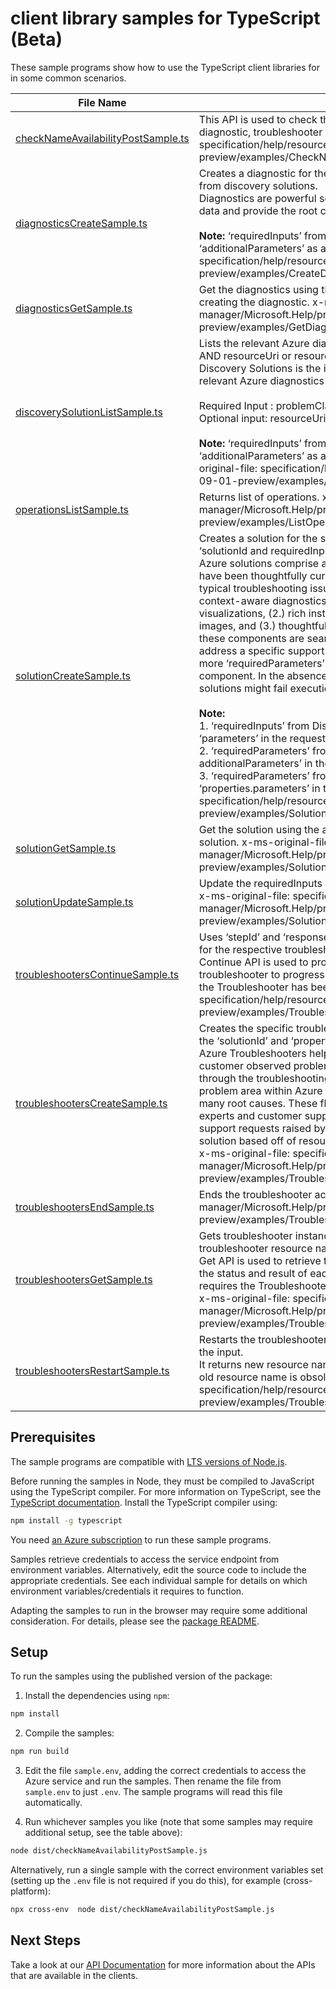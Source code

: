 # client library samples for TypeScript (Beta)

These sample programs show how to use the TypeScript client libraries for in some common scenarios.

| **File Name**                                                         | **Description**                                                                                                                                                                                                                                                                                                                                                                                                                                                                                                                                                                                                                                                                                                                                                                                                                                                                                                                                                                                                                                                                                                                                                                                                                                                                                                                                                                                                                                                                                                                                                                                        |
| --------------------------------------------------------------------- | ------------------------------------------------------------------------------------------------------------------------------------------------------------------------------------------------------------------------------------------------------------------------------------------------------------------------------------------------------------------------------------------------------------------------------------------------------------------------------------------------------------------------------------------------------------------------------------------------------------------------------------------------------------------------------------------------------------------------------------------------------------------------------------------------------------------------------------------------------------------------------------------------------------------------------------------------------------------------------------------------------------------------------------------------------------------------------------------------------------------------------------------------------------------------------------------------------------------------------------------------------------------------------------------------------------------------------------------------------------------------------------------------------------------------------------------------------------------------------------------------------------------------------------------------------------------------------------------------------ |
| [checkNameAvailabilityPostSample.ts][checknameavailabilitypostsample] | This API is used to check the uniqueness of a resource name used for a diagnostic, troubleshooter or solutions x-ms-original-file: specification/help/resource-manager/Microsoft.Help/preview/2023-09-01-preview/examples/CheckNameAvailabilityForDiagnosticWhenNameIsAvailable.json                                                                                                                                                                                                                                                                                                                                                                                                                                                                                                                                                                                                                                                                                                                                                                                                                                                                                                                                                                                                                                                                                                                                                                                                                                                                                                                   |
| [diagnosticsCreateSample.ts][diagnosticscreatesample]                 | Creates a diagnostic for the specific resource using solutionId and requiredInputs\* from discovery solutions. <br/>Diagnostics are powerful solutions that access product resources or other relevant data and provide the root cause of the issue and the steps to address the issue.<br/><br/> <b>Note: </b> ‘requiredInputs’ from Discovery solutions response must be passed via ‘additionalParameters’ as an input to Diagnostics API. x-ms-original-file: specification/help/resource-manager/Microsoft.Help/preview/2023-09-01-preview/examples/CreateDiagnosticForKeyVaultResource.json                                                                                                                                                                                                                                                                                                                                                                                                                                                                                                                                                                                                                                                                                                                                                                                                                                                                                                                                                                                                       |
| [diagnosticsGetSample.ts][diagnosticsgetsample]                       | Get the diagnostics using the 'diagnosticsResourceName' you chose while creating the diagnostic. x-ms-original-file: specification/help/resource-manager/Microsoft.Help/preview/2023-09-01-preview/examples/GetDiagnosticForKeyVaultResource.json                                                                                                                                                                                                                                                                                                                                                                                                                                                                                                                                                                                                                                                                                                                                                                                                                                                                                                                                                                                                                                                                                                                                                                                                                                                                                                                                                      |
| [discoverySolutionListSample.ts][discoverysolutionlistsample]         | Lists the relevant Azure diagnostics and solutions using [problemClassification API](https://learn.microsoft.com/rest/api/support/problem-classifications/list?tabs=HTTP)) AND resourceUri or resourceType.<br/> Discovery Solutions is the initial entry point within Help API, which identifies relevant Azure diagnostics and solutions. <br/><br/> Required Input : problemClassificationId (Use the [problemClassification API](https://learn.microsoft.com/rest/api/support/problem-classifications/list?tabs=HTTP)) <br/>Optional input: resourceUri OR resource Type <br/><br/> <b>Note: </b> ‘requiredInputs’ from Discovery solutions response must be passed via ‘additionalParameters’ as an input to Diagnostics and Solutions API. x-ms-original-file: specification/help/resource-manager/Microsoft.Help/preview/2023-09-01-preview/examples/ListDiscoverySolutionsAtResourceScope.json                                                                                                                                                                                                                                                                                                                                                                                                                                                                                                                                                                                                                                                                                                 |
| [operationsListSample.ts][operationslistsample]                       | Returns list of operations. x-ms-original-file: specification/help/resource-manager/Microsoft.Help/preview/2023-09-01-preview/examples/ListOperations.json                                                                                                                                                                                                                                                                                                                                                                                                                                                                                                                                                                                                                                                                                                                                                                                                                                                                                                                                                                                                                                                                                                                                                                                                                                                                                                                                                                                                                                             |
| [solutionCreateSample.ts][solutioncreatesample]                       | Creates a solution for the specific Azure resource or subscription using the inputs ‘solutionId and requiredInputs’ from discovery solutions. <br/> Azure solutions comprise a comprehensive library of self-help resources that have been thoughtfully curated by Azure engineers to aid customers in resolving typical troubleshooting issues. These solutions encompass (1.) dynamic and context-aware diagnostics, guided troubleshooting wizards, and data visualizations, (2.) rich instructional video tutorials and illustrative diagrams and images, and (3.) thoughtfully assembled textual troubleshooting instructions. All these components are seamlessly converged into unified solutions tailored to address a specific support problem area. Each solution type may require one or more ‘requiredParameters’ that are required to execute the individual solution component. In the absence of the ‘requiredParameters’ it is likely that some of the solutions might fail execution, and you might see an empty response. <br/><br/> <b>Note:</b> <br/>1. ‘requiredInputs’ from Discovery solutions response must be passed via ‘parameters’ in the request body of Solutions API. <br/>2. ‘requiredParameters’ from the Solutions response is the same as ‘ additionalParameters’ in the request for diagnostics <br/>3. ‘requiredParameters’ from the Solutions response is the same as ‘properties.parameters’ in the request for Troubleshooters x-ms-original-file: specification/help/resource-manager/Microsoft.Help/preview/2023-09-01-preview/examples/Solution_Create.json |
| [solutionGetSample.ts][solutiongetsample]                             | Get the solution using the applicable solutionResourceName while creating the solution. x-ms-original-file: specification/help/resource-manager/Microsoft.Help/preview/2023-09-01-preview/examples/Solution_Get.json                                                                                                                                                                                                                                                                                                                                                                                                                                                                                                                                                                                                                                                                                                                                                                                                                                                                                                                                                                                                                                                                                                                                                                                                                                                                                                                                                                                   |
| [solutionUpdateSample.ts][solutionupdatesample]                       | Update the requiredInputs or additional information needed to execute the solution x-ms-original-file: specification/help/resource-manager/Microsoft.Help/preview/2023-09-01-preview/examples/Solution_Update.json                                                                                                                                                                                                                                                                                                                                                                                                                                                                                                                                                                                                                                                                                                                                                                                                                                                                                                                                                                                                                                                                                                                                                                                                                                                                                                                                                                                     |
| [troubleshootersContinueSample.ts][troubleshooterscontinuesample]     | Uses ‘stepId’ and ‘responses’ as the trigger to continue the troubleshooting steps for the respective troubleshooter resource name. <br/>Continue API is used to provide inputs that are required for the specific troubleshooter to progress into the next step in the process. This API is used after the Troubleshooter has been created using the Create API. x-ms-original-file: specification/help/resource-manager/Microsoft.Help/preview/2023-09-01-preview/examples/Troubleshooter_Continue.json                                                                                                                                                                                                                                                                                                                                                                                                                                                                                                                                                                                                                                                                                                                                                                                                                                                                                                                                                                                                                                                                                              |
| [troubleshootersCreateSample.ts][troubleshooterscreatesample]         | Creates the specific troubleshooter action under a resource or subscription using the ‘solutionId’ and ‘properties.parameters’ as the trigger. <br/> Azure Troubleshooters help with hard to classify issues, reducing the gap between customer observed problems and solutions by guiding the user effortlessly through the troubleshooting process. Each Troubleshooter flow represents a problem area within Azure and has a complex tree-like structure that addresses many root causes. These flows are prepared with the help of Subject Matter experts and customer support engineers by carefully considering previous support requests raised by customers. Troubleshooters terminate at a well curated solution based off of resource backend signals and customer manual selections. x-ms-original-file: specification/help/resource-manager/Microsoft.Help/preview/2023-09-01-preview/examples/Troubleshooter_Create.json                                                                                                                                                                                                                                                                                                                                                                                                                                                                                                                                                                                                                                                                  |
| [troubleshootersEndSample.ts][troubleshootersendsample]               | Ends the troubleshooter action x-ms-original-file: specification/help/resource-manager/Microsoft.Help/preview/2023-09-01-preview/examples/Troubleshooter_End.json                                                                                                                                                                                                                                                                                                                                                                                                                                                                                                                                                                                                                                                                                                                                                                                                                                                                                                                                                                                                                                                                                                                                                                                                                                                                                                                                                                                                                                      |
| [troubleshootersGetSample.ts][troubleshootersgetsample]               | Gets troubleshooter instance result which includes the step status/result of the troubleshooter resource name that is being executed.<br/> Get API is used to retrieve the result of a Troubleshooter instance, which includes the status and result of each step in the Troubleshooter workflow. This API requires the Troubleshooter resource name that was created using the Create API. x-ms-original-file: specification/help/resource-manager/Microsoft.Help/preview/2023-09-01-preview/examples/Troubleshooter_Get.json                                                                                                                                                                                                                                                                                                                                                                                                                                                                                                                                                                                                                                                                                                                                                                                                                                                                                                                                                                                                                                                                         |
| [troubleshootersRestartSample.ts][troubleshootersrestartsample]       | Restarts the troubleshooter API using applicable troubleshooter resource name as the input.<br/> It returns new resource name which should be used in subsequent request. The old resource name is obsolete after this API is invoked. x-ms-original-file: specification/help/resource-manager/Microsoft.Help/preview/2023-09-01-preview/examples/Troubleshooter_Restart.json                                                                                                                                                                                                                                                                                                                                                                                                                                                                                                                                                                                                                                                                                                                                                                                                                                                                                                                                                                                                                                                                                                                                                                                                                          |

## Prerequisites

The sample programs are compatible with [LTS versions of Node.js](https://github.com/nodejs/release#release-schedule).

Before running the samples in Node, they must be compiled to JavaScript using the TypeScript compiler. For more information on TypeScript, see the [TypeScript documentation][typescript]. Install the TypeScript compiler using:

```bash
npm install -g typescript
```

You need [an Azure subscription][freesub] to run these sample programs.

Samples retrieve credentials to access the service endpoint from environment variables. Alternatively, edit the source code to include the appropriate credentials. See each individual sample for details on which environment variables/credentials it requires to function.

Adapting the samples to run in the browser may require some additional consideration. For details, please see the [package README][package].

## Setup

To run the samples using the published version of the package:

1. Install the dependencies using `npm`:

```bash
npm install
```

2. Compile the samples:

```bash
npm run build
```

3. Edit the file `sample.env`, adding the correct credentials to access the Azure service and run the samples. Then rename the file from `sample.env` to just `.env`. The sample programs will read this file automatically.

4. Run whichever samples you like (note that some samples may require additional setup, see the table above):

```bash
node dist/checkNameAvailabilityPostSample.js
```

Alternatively, run a single sample with the correct environment variables set (setting up the `.env` file is not required if you do this), for example (cross-platform):

```bash
npx cross-env  node dist/checkNameAvailabilityPostSample.js
```

## Next Steps

Take a look at our [API Documentation][apiref] for more information about the APIs that are available in the clients.

[checknameavailabilitypostsample]: https://github.com/Azure/azure-sdk-for-js/blob/main/sdk/selfhelp/arm-selfhelp/samples/v2-beta/typescript/src/checkNameAvailabilityPostSample.ts
[diagnosticscreatesample]: https://github.com/Azure/azure-sdk-for-js/blob/main/sdk/selfhelp/arm-selfhelp/samples/v2-beta/typescript/src/diagnosticsCreateSample.ts
[diagnosticsgetsample]: https://github.com/Azure/azure-sdk-for-js/blob/main/sdk/selfhelp/arm-selfhelp/samples/v2-beta/typescript/src/diagnosticsGetSample.ts
[discoverysolutionlistsample]: https://github.com/Azure/azure-sdk-for-js/blob/main/sdk/selfhelp/arm-selfhelp/samples/v2-beta/typescript/src/discoverySolutionListSample.ts
[operationslistsample]: https://github.com/Azure/azure-sdk-for-js/blob/main/sdk/selfhelp/arm-selfhelp/samples/v2-beta/typescript/src/operationsListSample.ts
[solutioncreatesample]: https://github.com/Azure/azure-sdk-for-js/blob/main/sdk/selfhelp/arm-selfhelp/samples/v2-beta/typescript/src/solutionCreateSample.ts
[solutiongetsample]: https://github.com/Azure/azure-sdk-for-js/blob/main/sdk/selfhelp/arm-selfhelp/samples/v2-beta/typescript/src/solutionGetSample.ts
[solutionupdatesample]: https://github.com/Azure/azure-sdk-for-js/blob/main/sdk/selfhelp/arm-selfhelp/samples/v2-beta/typescript/src/solutionUpdateSample.ts
[troubleshooterscontinuesample]: https://github.com/Azure/azure-sdk-for-js/blob/main/sdk/selfhelp/arm-selfhelp/samples/v2-beta/typescript/src/troubleshootersContinueSample.ts
[troubleshooterscreatesample]: https://github.com/Azure/azure-sdk-for-js/blob/main/sdk/selfhelp/arm-selfhelp/samples/v2-beta/typescript/src/troubleshootersCreateSample.ts
[troubleshootersendsample]: https://github.com/Azure/azure-sdk-for-js/blob/main/sdk/selfhelp/arm-selfhelp/samples/v2-beta/typescript/src/troubleshootersEndSample.ts
[troubleshootersgetsample]: https://github.com/Azure/azure-sdk-for-js/blob/main/sdk/selfhelp/arm-selfhelp/samples/v2-beta/typescript/src/troubleshootersGetSample.ts
[troubleshootersrestartsample]: https://github.com/Azure/azure-sdk-for-js/blob/main/sdk/selfhelp/arm-selfhelp/samples/v2-beta/typescript/src/troubleshootersRestartSample.ts
[apiref]: https://docs.microsoft.com/javascript/api/@azure/arm-selfhelp?view=azure-node-preview
[freesub]: https://azure.microsoft.com/free/
[package]: https://github.com/Azure/azure-sdk-for-js/tree/main/sdk/selfhelp/arm-selfhelp/README.md
[typescript]: https://www.typescriptlang.org/docs/home.html
